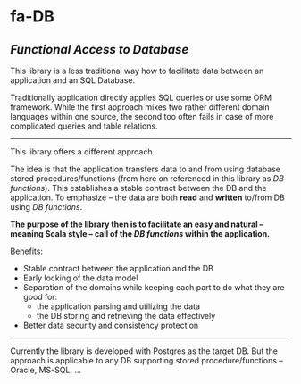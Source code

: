 # fa-DB
## _Functional Access to Database_

This library is a less traditional way how to facilitate data between an application and an SQL Database.

Traditionally application directly applies SQL queries or use some ORM framework. While the first approach mixes two
rather different domain languages within one source, the second too often fails in case of more complicated queries and 
table relations.

---

This library offers a different approach.

The idea is that the application transfers data to and from using database stored procedures/functions (from here on
referenced in this library as _DB functions_). This establishes a stable contract between the DB and the application. To 
emphasize – the data are both **read** and **written** to/from DB using _DB functions_.

**The purpose of the library then is to facilitate an easy and natural – meaning Scala style – call of the _DB functions_ 
within the application.**

<u>Benefits:</u>
* Stable contract between the application and the DB
* Early locking of the data model
* Separation of the domains while keeping each part to do what they are good for:
    * the application parsing and utilizing the data
    * the DB storing and retrieving the data effectively
* Better data security and consistency protection

---

Currently the library is developed with Postgres as the target DB. But the approach is applicable to any DB supporting stored procedure/functions – Oracle, MS-SQL, ...

